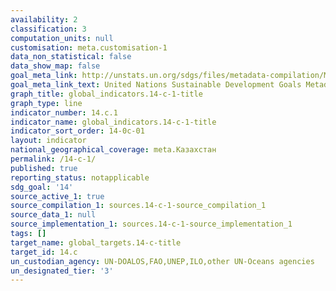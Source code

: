 ```yaml
---
availability: 2
classification: 3
computation_units: null
customisation: meta.customisation-1
data_non_statistical: false
data_show_map: false
goal_meta_link: http://unstats.un.org/sdgs/files/metadata-compilation/Metadata-Goal-14.pdf
goal_meta_link_text: United Nations Sustainable Development Goals Metadata (pdf 288kB)
graph_title: global_indicators.14-c-1-title
graph_type: line
indicator_number: 14.c.1
indicator_name: global_indicators.14-c-1-title
indicator_sort_order: 14-0c-01
layout: indicator
national_geographical_coverage: meta.Казахстан
permalink: /14-c-1/
published: true
reporting_status: notapplicable
sdg_goal: '14'
source_active_1: true
source_compilation_1: sources.14-c-1-source_compilation_1
source_data_1: null
source_implementation_1: sources.14-c-1-source_implementation_1
tags: []
target_name: global_targets.14-c-title
target_id: 14.c
un_custodian_agency: UN-DOALOS,FAO,UNEP,ILO,other UN-Oceans agencies
un_designated_tier: '3'
---
```

